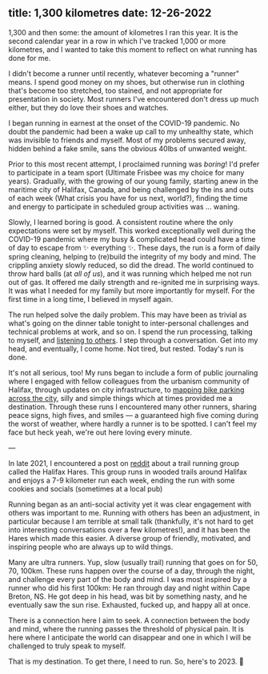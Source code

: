 title: 1,300 kilometres
date: 12-26-2022
---

1,300 and then some: the amount of kilometres I ran this year. It is the second
calendar year in a row in which I've tracked 1,000 or more kilometres, and I
wanted to take this moment to reflect on what running has done for me.

I didn't become a runner until recently, whatever becoming a "runner" means. I
spend good money on my shoes, but otherwise run in clothing that's become
too stretched, too stained, and not appropriate for presentation in society. Most
runners I've encountered don't dress up much either, but they do love their
shoes and watches.

I began running in earnest at the onset of the COVID-19 pandemic. No doubt the
pandemic had been a wake up call to my unhealthy state, which was invisible to
friends and myself. Most of my problems secured away, hidden behind a fake
smile, sans the obvious 40lbs of unwanted weight.

Prior to this most recent attempt, I proclaimed running was *boring*! I'd
prefer to participate in a team sport (Ultimate Frisbee was my choice for many
years). Gradually, with the growing of our young family, starting anew in the
maritime city of Halifax, Canada, and being challenged by the ins and outs of
each week (What crisis you have for us next, world?), finding the time and
energy to participate in scheduled group activities was ... waning.

Slowly, I learned boring is good. A consistent routine where the only
expectations were set by myself. This worked exceptionally well during the
COVID-19 pandemic where my busy & complicated head could have a time of day to
escape from ✨ everything ✨. These days, the run is a form of daily spring
cleaning, helping to (re)build the integrity of my body and mind. The crippling
anxiety slowly reduced, so did the dread. The world continued to throw hard
balls (at *all of us*), and it was running which helped me not run out of gas.
It offered me daily strength and re-ignited me in surprising ways. It was what
I needed for my family but more importantly for myself. For the first time in a
long time, I believed in myself again.

The run helped solve the daily problem. This may have been as trivial as what's
going on the dinner table tonight to inter-personal challenges and technical
problems at work, and so on. I spend the run processing, talking to myself, and
[listening to others](https://lexfridman.com/podcast/). I step through a
conversation. Get into my head, and eventually, I come home. Not
tired, but rested. Today's run is done.

It's not all serious, too! My runs began to include a form of public
journaling where I engaged with fellow colleagues from the urbanism community
of Halifax, through updates on city infrastructure, to [mapping bike parking
across the city](https://github.com/bartek/hfxbikeparking), silly and simple
things which at times provided me a destination. Through these runs I
encountered many other runners, sharing peace signs, high fives, and smiles — a
guaranteed high five coming during the worst of weather, where hardly a
runner is to be spotted. I can't feel my face but heck yeah, we're out here loving every minute.

—

In late 2021, I encountered a post on [reddit](https://reddit.com) about a
trail running group called the Halifax Hares. This group runs in wooded trails
around Halifax and enjoys a 7-9 kilometer run each week, ending the run with
some cookies and socials (sometimes at a local pub)

Running began as an anti-social activity yet it was clear engagement with
others was important to me. Running with others has been an adjustment, in
particular because I am terrible at small talk (thankfully, it's not hard to
get into interesting conversations over a few kilometres!), and it has been the
Hares which made this easier. A diverse group of friendly, motivated, and
inspiring people who are always up to wild things.

Many are ultra runners. Yup, slow (usually trail) running that goes on for 50,
70, 100km. These runs happen over the course of a day, through the night, and
challenge every part of the body and mind. I was most inspired by a runner who
did his first 100km: He ran through day and night within Cape Breton, NS. He
got deep in his head, was bit by something nasty, and he eventually saw the sun
rise. Exhausted, fucked up, and happy all at once.

There is a connection here I aim to seek. A connection between the body and
mind, where the running passes the threshold of physical pain. It is here
where I anticipate the world can disappear and one in which I will be
challenged to truly speak to myself.

That is my destination. To get there, I need to run. So, here's to 2023. 🏃
